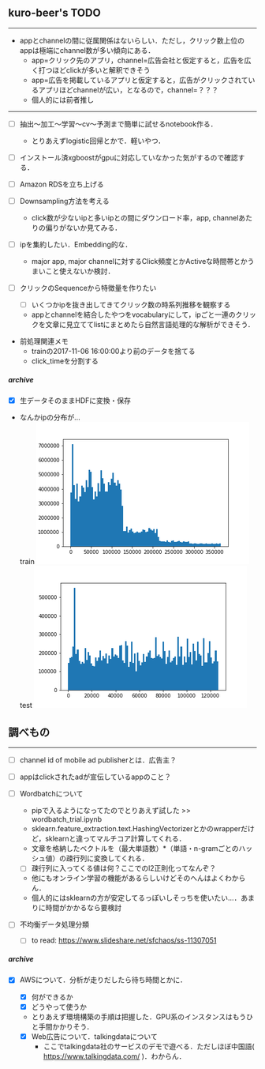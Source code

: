 ## kuro-beer's TODO
---
- appとchannelの間に従属関係はないらしい．ただし，クリック数上位のappは極端にchannel数が多い傾向にある．
  - app=クリック先のアプリ，channel=広告会社と仮定すると，広告を広く打つほどclickが多いと解釈できそう
  - app=広告を掲載しているアプリと仮定すると，広告がクリックされているアプリほどchannelが広い，となるので，channel=？？？
  - 個人的には前者推し

---
- [ ] 抽出〜加工〜学習〜cv〜予測まで簡単に試せるnotebook作る．
  - とりあえずlogistic回帰とかで．軽いやつ．

- [ ] インストール済xgboostがgpuに対応していなかった気がするので確認する．

- [ ] Amazon RDSを立ち上げる

- [ ] Downsampling方法を考える
  - click数が少ないipと多いipとの間にダウンロード率，app, channelあたりの偏りがないか見てみる．

- [ ] ipを集約したい．Embedding的な．
  - major app, major channelに対するClick頻度とかActiveな時間帯とかうまいこと使えないか検討．

- [ ] クリックのSequenceから特徴量を作りたい
  - [ ] いくつかipを抜き出してきてクリック数の時系列推移を観察する
  - appとchannelを結合したやつをvocabularyにして，ipごと一連のクリックを文章に見立ててlistにまとめたら自然言語処理的な解析ができそう．

- 前処理関連メモ
  - trainの2017-11-06 16:00:00より前のデータを捨てる
  - click_timeを分割する  


##### archive
- [x] 生データそのままHDFに変換・保存
- なんかipの分布が…  
train
![train](https://github.com/kenkoooo/talkingdata-adtracking-fraud-detection/blob/master/kuro-beer/fig/hist_ip_train.png)  
test
![test](https://github.com/kenkoooo/talkingdata-adtracking-fraud-detection/blob/master/kuro-beer/fig/hist_ip_test.png)

## 調べもの
---
- [ ] channel id of mobile ad publisherとは．広告主？
- [ ] appはclickされたadが宣伝しているappのこと？

- [ ] Wordbatchについて
  - pipで入るようになってたのでとりあえず試した >> wordbatch_trial.ipynb
  - sklearn.feature_extraction.text.HashingVectorizerとかのwrapperだけど，sklearnと違ってマルチコア計算してくれる．
  - 文章を格納したベクトルを（最大単語数）\*（単語・n-gramごとのハッシュ値）の疎行列に変換してくれる．
  - [ ] 疎行列に入ってくる値は何？ここでのl2正則化ってなんぞ？
  - 他にもオンライン学習の機能があるらしいけどそのへんはよくわからん．
  - 個人的にはsklearnの方が安定してるっぽいしそっちを使いたい…．あまりに時間がかかるなら要検討

- [ ] 不均衡データ処理分類
  - [ ] to read: https://www.slideshare.net/sfchaos/ss-11307051

##### archive

- [x] AWSについて．分析が走りだしたら待ち時間とかに．
  - [x] 何ができるか
  - [x] どうやって使うか
  - とりあえず環境構築の手順は把握した．GPU系のインスタンスはもうひと手間かかりそう．

  - [x] Web広告について．talkingdataについて
    - ここでtalkingdata社のサービスのデモで遊べる．ただしほぼ中国語( https://www.talkingdata.com/ )．わからん．
